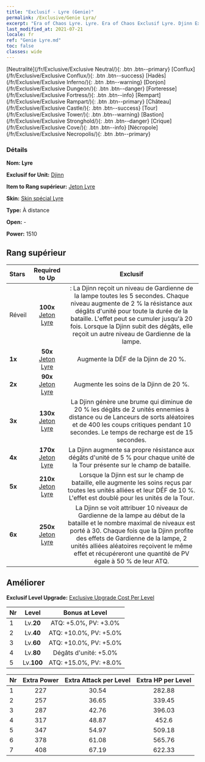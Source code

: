 ```yaml
---
title: "Exclusif - Lyre (Genie)"
permalink: /Exclusive/Genie Lyra/
excerpt: "Era of Chaos Lyre. Lyre. Era of Chaos Exclusif Lyre. Djinn Exclusif."
last_modified_at: 2021-07-21
locale: fr
ref: "Genie Lyre.md"
toc: false
classes: wide
---
```

 [Neutralité](/fr/Exclusive/Exclusive Neutral/){: .btn .btn--primary} [Conflux](/fr/Exclusive/Exclusive Conflux/){: .btn .btn--success} [Hadès](/fr/Exclusive/Exclusive Inferno/){: .btn .btn--warning} [Donjon](/fr/Exclusive/Exclusive Dungeon/){: .btn .btn--danger} [Forteresse](/fr/Exclusive/Exclusive Fortress/){: .btn .btn--info} [Rempart](/fr/Exclusive/Exclusive Rampart/){: .btn .btn--primary} [Château](/fr/Exclusive/Exclusive Castle/){: .btn .btn--success} [Tour](/fr/Exclusive/Exclusive Tower/){: .btn .btn--warning} [Bastion](/fr/Exclusive/Exclusive Stronghold/){: .btn .btn--danger} [Crique](/fr/Exclusive/Exclusive Cove/){: .btn .btn--info} [Nécropole](/fr/Exclusive/Exclusive Necropolis/){: .btn .btn--primary} 

### Détails
 **Nom: Lyre** 

 **Exclusif for Unit:** [Djinn](/fr/units/Genie/) 

 **Item to Rang supérieur:** [Jeton Lyre](/ItemsFR/con_986/)

 **Skin:** [Skin spécial Lyre](/ItemsFR/con_654/)

 **Type:** À distance

 **Open:** -

 **Power:** 1510

## Rang supérieur

  |     Stars    |  Required to Up | Exclusif |
  |:-------------|:---------------:|:---------------:|
  |  Réveil  | **100x** [Jeton Lyre](/ItemsFR/con_986/) | <Gardienne de la lampe> : La Djinn reçoit un niveau de Gardienne de la lampe toutes les 5 secondes. Chaque niveau augmente de 2 % la résistance aux dégâts d'unité pour toute la durée de la bataille. L'effet peut se cumuler jusqu'à 20 fois. Lorsque la Djinn subit des dégâts, elle reçoit un autre niveau de Gardienne de la lampe. |
  | **1x** <i class="fas fa-star"/> | **50x** [Jeton Lyre](/ItemsFR/con_986/) | Augmente la DÉF de la Djinn de 20 %. |
  | **2x** <i class="fas fa-star"/> | **90x** [Jeton Lyre](/ItemsFR/con_986/) | Augmente les soins de la Djinn de 20 %. |
  | **3x** <i class="fas fa-star"/> | **130x** [Jeton Lyre](/ItemsFR/con_986/) | La Djinn génère une brume qui diminue de 20 % les dégâts de 2 unités ennemies à distance ou de Lanceurs de sorts aléatoires et de 400 les coups critiques pendant 10 secondes. Le temps de recharge est de 15 secondes. |
  | **4x** <i class="fas fa-star"/> | **170x** [Jeton Lyre](/ItemsFR/con_986/) | La Djinn augmente sa propre résistance aux dégâts d'unité de 5 % pour chaque unité de la Tour présente sur le champ de bataille. |
  | **5x** <i class="fas fa-star"/> | **210x** [Jeton Lyre](/ItemsFR/con_986/) | Lorsque la Djinn est sur le champ de bataille, elle augmente les soins reçus par toutes les unités alliées et leur DÉF de 10 %. L'effet est doublé pour les unités de la Tour. |
  | **6x** <i class="fas fa-star"/> | **250x** [Jeton Lyre](/ItemsFR/con_986/) | La Djinn se voit attribuer 10 niveaux de Gardienne de la lampe au début de la bataille et le nombre maximal de niveaux est porté à 30. Chaque fois que la Djinn profite des effets de Gardienne de la lampe, 2 unités alliées aléatoires reçoivent le même effet et récupéreront une quantité de PV égale à 50 % de leur ATQ. |


## Améliorer
 **Exclusif Level Upgrade:** [Exclusive Upgrade Cost Per Level](/Exclusive/ExclusiveUpgradeCostPerLevel/)

  |  Nr  |   Level  | Bonus at Level |
  |:-----|:--------:|:--------------:|
  | 1 | Lv.**20** | ATQ: +5.0%, PV: +3.0% |
  | 2 | Lv.**40** | ATQ: +10.0%, PV: +5.0% |
  | 3 | Lv.**60** | ATQ: +10.0%, PV: +5.0% |
  | 4 | Lv.**80** | Dégâts d'unité: +5.0% |
  | 5 | Lv.**100** | ATQ: +15.0%, PV: +8.0% |


  |  Nr  |  Extra Power | Extra Attack per Level | Extra HP per Level |
  |:-----|:--------:|:--------:|:--------:|
  | 1 | 227 | 30.54 | 282.88 |
  | 2 | 257 | 36.65 | 339.45 |
  | 3 | 287 | 42.76 | 396.03 |
  | 4 | 317 | 48.87 | 452.6 |
  | 5 | 347 | 54.97 | 509.18 |
  | 6 | 378 | 61.08 | 565.76 |
  | 7 | 408 | 67.19 | 622.33 |


